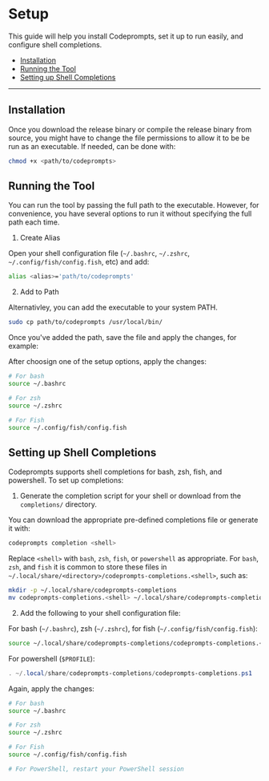# Setup

This guide will help you install Codeprompts, set it up to run easily, and configure shell completions.

- [Installation](#installation)
- [Running the Tool](#running-the-tool)
- [Setting up Shell Completions](#setting-up-shell-completions)

---

## Installation

Once you download the release binary or compile the release binary from source, you might have to change the file permissions to allow it to be be run as an executable. If needed, can be done with:

```bash
chmod +x <path/to/codeprompts>
```

## Running the Tool

You can run the tool by passing the full path to the executable. However, for convenience, you have several options to run it without specifying the full path each time.

1. Create Alias

Open your shell configuration file (`~/.bashrc`, `~/.zshrc`, `~/.config/fish/config.fish`, etc) and add: 

```bash
alias <alias>='path/to/codeprompts'
```

2. Add to Path

Alternativley, you can add the executable to your system PATH.

```bash
sudo cp path/to/codeprompts /usr/local/bin/
```

Once you've added the path, save the file and apply the changes, for example: 

After choosign one of the setup options, apply the changes:

```bash
# For bash
source ~/.bashrc

# For zsh
source ~/.zshrc

# For Fish
source ~/.config/fish/config.fish
```

## Setting up Shell Completions

Codeprompts supports shell completions for bash, zsh, fish, and powershell. To set up completions:

1. Generate the completion script for your shell or download from the `completions/` directory.

You can download the appropriate pre-defined completions file or generate it with:

```bash
codeprompts completion <shell>
```

Replace `<shell>` with `bash`, `zsh`, `fish`, or `powershell` as appropriate. For `bash`, `zsh`, and `fish` it is common to store these files in `~/.local/share/<directory>/codeprompts-completions.<shell>`, such as:

```bash
mkdir -p ~/.local/share/codeprompts-completions
mv codeprompts-completions.<shell> ~/.local/share/codeprompts-completions/
```

2. Add the following to your shell configuration file:

For bash (`~/.bashrc`), zsh (`~/.zshrc`), for fish (`~/.config/fish/config.fish`):

```bash
source ~/.local/share/codeprompts-completions/codeprompts-completions.<shell>
```

For powershell (`$PROFILE`):
```ps1
. ~/.local/share/codeprompts-completions/codeprompts-completions.ps1
```

Again, apply the changes: 

```bash
# For bash
source ~/.bashrc

# For zsh
source ~/.zshrc

# For Fish
source ~/.config/fish/config.fish

# For PowerShell, restart your PowerShell session
```
